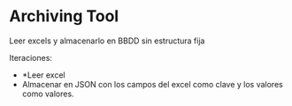 # Archiving Tool

Leer excels y almacenarlo en BBDD sin estructura fija

Iteraciones:
* *Leer excel 
* Almacenar en JSON con los campos del excel como clave y los valores como valores.

